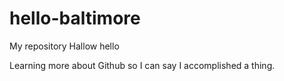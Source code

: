 # hello-baltimore
My repository 
Hallow hello

Learning more about Github so I can say I accomplished a thing. 
